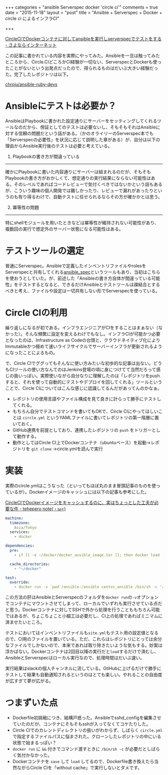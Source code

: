 +++
categories = "ansible Serverspec docker 'circle ci'"
comments = true
date = "2015-11-18"
layout = "post"
title = "Ansible + Serverspec + Docker + circle ci によるインフラCI"

+++

[CircleCIでDockerコンテナに対してansibleを実行しserverspecでテストをする - さよならインターネット](http://blog.kenjiskywalker.org/blog/2014/11/13/circleci-docker-ansible-serverspec/)

この記事に書かれている内容を実際にやってみた。Ansibleを一旦は触ってみたところから、Circle.CIどころかCI経験が一切ない、ServerspecとDockerも使ったことがないという出発点だったので、得られるものはだいぶ大きい経験だった。完了したレポジトリは以下。

[chroju/ansible-ruby-devs](https://github.com/chroju/ansible-ruby-devs)


Ansibleにテストは必要か？
====================
AnsibleはPlaybookに書かれた設定通りにサーバーをセッティングしてくれるツールなのだから、傍証としてのテストは必要ないし、そもそもそれはAnsibleに対する信頼の問題だという話がある。（かのオライリーのServerspec本でも「Serverspecの必要性」を状況に応じて説明した章がある）が、自分は以下の理由からAnsible実行後のテストは必要と考えている。

1. Playbookの書き方が間違っている
----------
確かにPlaybookに書いた内容通りにサーバーは組まれるのだが、そもそもPlaybookの書き方がおかしくて、想定通りの実行結果にならない可能性はある。そのレベルであればコードレビューで気付くべきではないかという話もあるが、こういう趣味の個人開発では難しかったり、レビューで漏れがあったりというのも有り得るわけで、自動テストに任せられるならその方が確かかとは思う。

2. 冪等性の問題
----------
特にshellモジュールを用いたときなどは冪等性が維持されない可能性があり、複数回の実行で想定外のサーバー状態になる可能性はある。


テストツールの選定
====================
普通にServerspec。Ansibleで定義したインベントリファイルやrolesをServerspecと共有してくれる[ansible_spec](http://qiita.com/volanja/items/5e97432d6b231dbb31c1)というツールもあり、当初はこちらを使おうとしていた。が、前述した「Ansibleの書き方自体が間違っている可能性」をテストするとなると、できるだけAnsibleとテストツールは疎結合とするべきと考え、ファイルや設定は一切共有しない形でServerspecを使っている。


Circle CIの利用
====================
繰り返しになるが初である。インフラエンジニアがCIをすることはまぁない（なかった）。そんな頻繁に設定を変えるわけでもなし。インフラCIが可能かつ必要となったのは、Infrastructure as Codeの台頭と、クラウドネイティブ化によりImmutableかつ極めて速いライフサイクルでサーバーインフラが更新されるようになったことによるもの。

で、Circle CIでググってもそんなに使い方みたいな初歩的な記事は出ない。どうもCIツールの使い方なんてのはJenkins登場の頃に身につけてて当然だろって感じの扱いっぽい。実際使いながら自分なりに理解したのは「レポジトリをpushすると、それを使って自動的にテストやデプロイを回してくれる」ツールということで、Circle CIについてはこんな感じに認識してるんだがあってんのかなぁ。

* レポジトリの使用言語やファイル構成を見て良きに計らって勝手にテストしてくれる。
* もちろん自分でテストコマンドを書いてもOKで、Circle CIにやってほしいことは `circle.yml` というYAMLファイルに書いてレポジトリの第一階層に置いておく。
* GitHub連携を前提としており、連携したレポジトリの `push` をトリガーとして動作する。
* 動作としてはCircle CI上でDockerコンテナ（ubuntuベース）を起動→レポジトリを `git clone` →circle.ymlを読んで実行


実装
====================
実際のcircle.ymlはこうなった（といってもほぼ丸のまま冒頭記事のものを使っているが）。Dockerイメージのキャッシュには以下の記事も参考にした。

[CircleCIでDockerイメージをキャッシュするのに、実はちょっとした工夫が必要な件 - tehepero note(・ω<)](http://stormcat.hatenablog.com/entry/2015/02/04/004227)


```yaml
machine:
  timezone:
    Asia/Tokyo
  services:
    - docker

dependencies:
  pre:
    - if [[ -e ~/docker/docker_ansible_image.tar ]]; then docker load --input ~/docker/docker_ansible_image.tar ; else docker build -t centos_ansible ~/ansible-ruby-devs/ ; mkdir -p ~/docker ; docker save -o ~/docker/docker_ansible_image.tar centos_ansible ; fi

  cache_directories:
    - "~/docker"

test:
  override:
    - docker run -v `pwd`/ansible:/ansible centos_ansible /bin/sh -c 'ansible-playbook /ansible/ci_site.yml -i /ansible/ci_hosts -c local && cd /ansible/spec && /home/develop/.rbenv/bin/rbenv exec bundle install && /home/develop/.rbenv/bin/rbenv exec bundle exec rake spec'
```

この方法の肝はAnsibleとServerspecのフォルダを`docker run`の`-v`オプションでコンテナにマウントさせてしまって、ローカルでいずれも実行させている点だと思う。Dockerコンテナに対してSSHで外から処理を行うことももちろん可能ではあるが、ちょこちょこと小細工は必要だし、CI上の処理であればミニマムに済ませたいところ。

テストにおいてはインベントリファイルも`site.yml`もテスト用の設定値となるので、CI用のファイルを置いている。ただ、これらはレポジトリにとっては余分なファイルでしかないので、本来であれば取り除きたいような気もする。妙案は浮かばない。Dockerコンテナは2回目以降の実行だと`load`するだけで済むし、AnsibleとServerspecはローカル実行なので、処理時間はだいぶ速い。

実行結果はslackの個人チャンネルに流している。GtiHubに上げるだけで勝手にテストして結果も自動通知されるというのはとても楽しい。やれることの自由度が広すぎて夢が広がる。


つまずいた点
====================
* Dockerfile初挑戦につき、結構戸惑った。Ansibleでsshd_configを編集させていたのだが、コンテナにそもそもsshが入ってなくてコケたりした。
* Circle CIでのカレントディレクトリの扱いがわからず、しばらく `circle.yml` で指定するファイルパスに悩まされた。クローンしたレポジトリの中にいる状態で始まるっぽい？
* `docker run` に `&&` 付きでコマンド渡すときに `/bin/sh -c` が必要だとしばらく気付かなかった。
* Dockerコンテナを `save` して `load` してるので、Dockerfile書き換えたら当然ながらCircle CIを「without cache」で実行しないとダメです。
